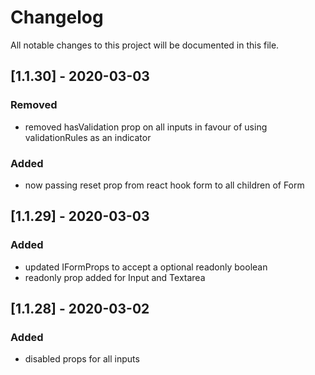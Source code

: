 # Changelog

All notable changes to this project will be documented in this file.

<!-- ## [1.0.0] - YYYY-MM-DD -->

<!-- ### Added
- anything you new added to the package -->

<!-- ### Changed
- anything that was pre exisiting that was changed in the package -->

<!-- ### Removed
- anything pre exisiting that has been removed from the package  -->

<!--
### Fixed
- anything bugs fixed in the package
-->

<!--
## [Unreleased]
- anything you're working on
--->

## [1.1.30] - 2020-03-03

### Removed

- removed hasValidation prop on all inputs in favour of using validationRules as an indicator

### Added

- now passing reset prop from react hook form to all children of Form

## [1.1.29] - 2020-03-03

### Added

- updated IFormProps to accept a optional readonly boolean
- readonly prop added for Input and Textarea

## [1.1.28] - 2020-03-02

### Added

- disabled props for all inputs
